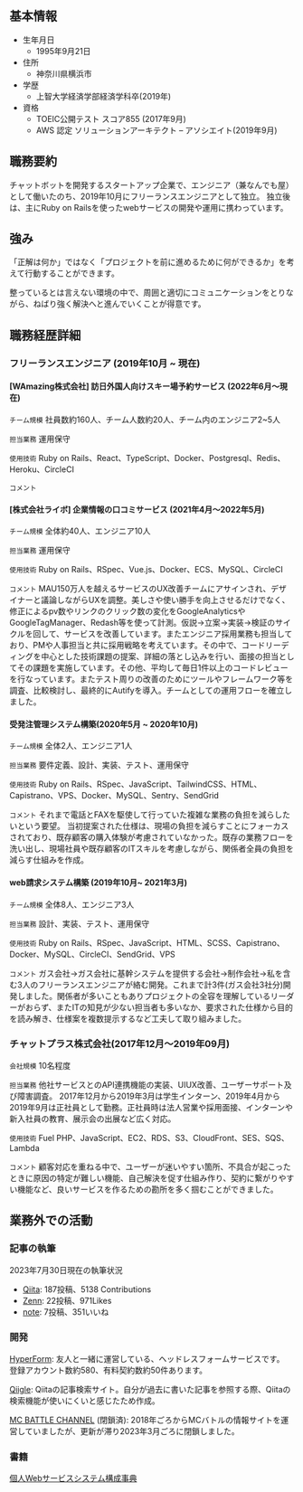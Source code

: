## 基本情報
- 生年月日
    - 1995年9月21日
- 住所
    - 神奈川県横浜市
- 学歴
    - 上智大学経済学部経済学科卒(2019年)
- 資格
    - TOEIC公開テスト スコア855 (2017年9月)
    - AWS 認定 ソリューションアーキテクト – アソシエイト(2019年9月)

## 職務要約
チャットボットを開発するスタートアップ企業で、エンジニア（兼なんでも屋）として働いたのち、2019年10月にフリーランスエンジニアとして独立。
独立後は、主にRuby on Railsを使ったwebサービスの開発や運用に携わっています。

## 強み
「正解は何か」ではなく「プロジェクトを前に進めるために何ができるか」を考えて行動することができます。

整っているとは言えない環境の中で、周囲と適切にコミュニケーションをとりながら、ねばり強く解決へと進んでいくことが得意です。

## 職務経歴詳細
### フリーランスエンジニア (2019年10月 ~ 現在)
#### [WAmazing株式会社] 訪日外国人向けスキー場予約サービス (2022年6月～現在)
`チーム規模` 社員数約160人、チーム人数約20人、チーム内のエンジニア2~5人

`担当業務` 運用保守

`使用技術` Ruby on Rails、React、TypeScript、Docker、Postgresql、Redis、Heroku、CircleCI

`コメント` 


#### [株式会社ライボ] 企業情報の口コミサービス (2021年4月～2022年5月)
`チーム規模` 全体約40人、エンジニア10人

`担当業務` 運用保守

`使用技術` Ruby on Rails、RSpec、Vue.js、Docker、ECS、MySQL、CircleCI

`コメント` MAU150万人を越えるサービスのUX改善チームにアサインされ、デザイナーと議論しながらUXを調整。美しさや使い勝手を向上させるだけでなく、修正によるpv数やリンクのクリック数の変化をGoogleAnalyticsやGoogleTagManager、Redash等を使って計測。仮説→立案→実装→検証のサイクルを回して、サービスを改善しています。またエンジニア採用業務も担当しており、PMや人事担当と共に採用戦略を考えています。その中で、コードリーディングを中心とした技術課題の提案、詳細の落とし込みを行い、面接の担当としてその課題を実施しています。その他、平均して毎日1件以上のコードレビューを行なっています。またテスト周りの改善のためにツールやフレームワーク等を調査、比較検討し、最終的にAutifyを導入。チームとしての運用フローを確立しました。

#### 受発注管理システム構築(2020年5月 ~ 2020年10月)
`チーム規模` 全体2人、エンジニア1人

`担当業務` 要件定義、設計、実装、テスト、運用保守

`使用技術` Ruby on Rails、RSpec、JavaScript、TailwindCSS、HTML、Capistrano、VPS、Docker、MySQL、Sentry、SendGrid

`コメント` それまで電話とFAXを駆使して行っていた複雑な業務の負担を減らしたいという要望。
当初提案された仕様は、現場の負担を減らすことにフォーカスされており、既存顧客の購入体験が考慮されていなかった。既存の業務フローを洗い出し、現場社員や既存顧客のITスキルを考慮しながら、関係者全員の負担を減らす仕組みを作成。

#### web請求システム構築 (2019年10月~ 2021年3月)
`チーム規模` 全体8人、エンジニア3人

`担当業務` 設計、実装、テスト、運用保守

`使用技術` Ruby on Rails、RSpec、JavaScript、HTML、SCSS、Capistrano、Docker、MySQL、CircleCI、SendGrid、VPS

`コメント` ガス会社→ガス会社に基幹システムを提供する会社→制作会社→私を含む3人のフリーランスエンジニアが絡む開発。これまで計3件(ガス会社3社分)開発しました。関係者が多いこともありプロジェクトの全容を理解しているリーダーがおらず、またITの知見が少ない担当者も多いなか、要求された仕様から目的を読み解き、仕様案を複数提示するなど工夫して取り組みました。

### チャットプラス株式会社(2017年12月〜2019年09月)
`会社規模` 10名程度

`担当業務` 他社サービスとのAPI連携機能の実装、UIUX改善、ユーザーサポート及び障害調査。
2017年12月から2019年3月は学生インターン、2019年4月から2019年9月は正社員として勤務。正社員時は法人営業や採用面接、インターンや新入社員の教育、展示会の出展など広く対応。

`使用技術` Fuel PHP、JavaScript、EC2、RDS、S3、CloudFront、SES、SQS、Lambda

`コメント` 顧客対応を重ねる中で、ユーザーが迷いやすい箇所、不具合が起こったときに原因の特定が難しい機能、自己解決を促す仕組み作り、契約に繋がりやすい機能など、良いサービスを作るための勘所を多く掴むことができました。

## 業務外での活動
### 記事の執筆
2023年7月30日現在の執筆状況
- [Qiita](https://qiita.com/d0ne1s): 187投稿、5138 Contributions
- [Zenn](https://zenn.dev/d0ne1s): 22投稿、971Likes
- [note](https://note.com/d0ne1s): 7投稿、351いいね

### 開発
[HyperForm](https://hyperform.jp/): 
友人と一緒に運営している、ヘッドレスフォームサービスです。
登録アカウント数約580、有料契約数約50件あります。

[Qiigle](https://qiigle.com/): 
Qiitaの記事検索サイト。自分が過去に書いた記事を参照する際、Qiitaの検索機能が使いにくいと感じたため作成。

[MC BATTLE CHANNEL](https://mcbattle-ch.jp/) (閉鎖済): 
2018年ごろからMCバトルの情報サイトを運営していましたが、更新が滞り2023年3月ごろに閉鎖しました。

### 書籍
[個人Webサービスシステム構成事典](https://booth.pm/ja/items/2381283)
